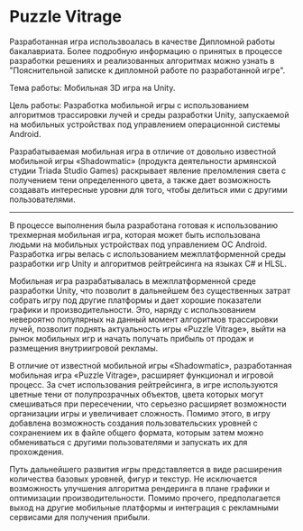 # Puzzle Vitrage
Разработанная игра использвоалась в качестве Дипломной работы бакалавриата. Более подробную информацию о принятых в процессе разработки решениях и реализованных алгоритмах можно узнать в "Пояснительной записке к дипломной работе по разработанной игре".

Тема работы: Мобильная 3D игра на Unity. 

Цель работы: Разработка мобильной игры с использованием алгоритмов трассировки лучей и среды разработки Unity, запускаемой на мобильных устройствах под управлением операционной системы Android.

Разрабатываемая мобильная игра в отличие от довольно известной мобильной игры «Shadowmatic» (продукта деятельности армянской студии Triada Studio Games) раскрывает явление преломления света с получением тени определенного цвета, а также дает возможность создавать интересные уровни для того, чтобы делиться ими с другими пользователями.

----------------------------------------------------------------

В процессе выполнения была разработана готовая к использованию трехмерная мобильная игра, которая может быть использована людьми на мобильных устройствах под управлением ОС Android. Разработка игры велась с использованием межплатформенной среды разработки игр Unity и алгоритмов рейтрейсинга на языках C# и HLSL.

Мобильная игра разрабатывалась в межплатформенной среде разработки Unity, что позволит в дальнейшем без существенных затрат собрать игру под другие платформы и дает хорошие показатели графики и производительности. Это, наряду с использованием невероятно популярных на данный момент алгоритмов трассировки лучей, позволит поднять актуальность игры «Puzzle Vitrage», выйти на рынок мобильных игр и начать получать прибыль от продаж и размещения внутриигровой рекламы.

В отличие от известной мобильной игры «Shadowmatic», разработанная мобильная игра «Puzzle Vitrage», расширяет функционал и игровой процесс. За счет использования рейтрейсинга, в игре используются цветные тени от полупрозрачных объектов, цвета которых могут смешиваться при пересечении, что серьезно расширяет возможности организации игры и увеличивает сложность. Помимо этого, в игру добавлена возможность создания пользовательских уровней с сохранением их в файле общего формата, которым затем можно обмениваться с другими пользователями и запускать их для прохождения.

Путь дальнейшего развития игры представляется в виде расширения количества базовых уровней, фигур и текстур. Не исключается возможность улучшения алгоритма рендеринга в плане графики и оптимизации производительности. Помимо прочего, предполагается выход на другие мобильные платформы и интеграция с рекламными сервисами для получения прибыли. 

